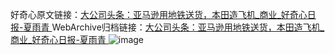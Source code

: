 好奇心原文链接：[大公司头条：亚马逊用地铁送货，本田造飞机_商业_好奇心日报-夏雨青 ](https://www.qdaily.com/articles/9735.html)
WebArchive归档链接：[大公司头条：亚马逊用地铁送货，本田造飞机_商业_好奇心日报-夏雨青 ](http://web.archive.org/web/20190623154854/https://www.qdaily.com/articles/9735.html)
![image](http://ww3.sinaimg.cn/large/007d5XDply1g3vgfp0qj4j30u034mb29)